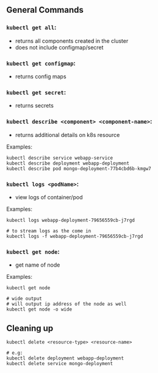 ## General Commands
### `kubectl get all`:
- returns all components created in the cluster
- does not include configmap/secret

### `kubectl get configmap`:
- returns config maps

### `kubectl get secret`:
- returns secrets

### `kubectl describe <component> <component-name>`:
- returns additional details on k8s resource

Examples:
```
kubectl describe service webapp-service
kubectl describe deployment webapp-deployment
kubectl describe pod mongo-deployment-77b4cbd6b-kmgw7
```

### `kubectl logs <podName>`:
- view logs of container/pod

Examples:
```
kubectl logs webapp-deployment-79656559cb-j7rgd

# to stream logs as the come in
kubectl logs -f webapp-deployment-79656559cb-j7rgd
```

### `kubectl get node`:
- get name of node

Examples:
```
kubectl get node

# wide output
# will output ip address of the node as well
kubectl get node -o wide
```
## Cleaning up
```
kubectl delete <resource-type> <resource-name>

# e.g:
kubectl delete deployment webapp-deployment
kubectl delete service mongo-deployment
```